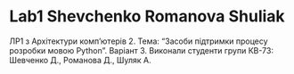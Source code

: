 # Lab1 Shevchenko Romanova Shuliak
ЛР1 з Архітектури комп’ютерів 2. Тема: “Засоби підтримки процесу розробки мовою Python”. Варіант 3.
Виконали студенти групи КВ-73: Шевченко Д., Романова Д., Шуляк А.
